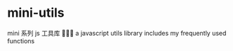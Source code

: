 # mini-utils

mini 系列 js 工具库 🍤🐷💘 a javascript utils library includes my  frequently used functions 
